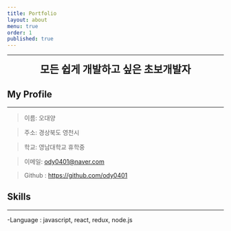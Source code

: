 ```yaml
---
title: Portfolio
layout: about
menu: true
order: 1
published: true
---
```


* * *
<center>
<span style=
"font-size:170%;
font-weight:bold">
모든 쉽게 개발하고 싶은 초보개발자
</span>
</center>

## My Profile
---
> 이름: 오대양

> 주소: 경상북도 영천시

> 학교: 영남대학교 휴학중

> 이메일: ody0401@naver.com

> Github : <a href="https://github.com/ody0401">https://github.com/ody0401</a>

## Skills
---
-Language : javascript, react, redux, node.js